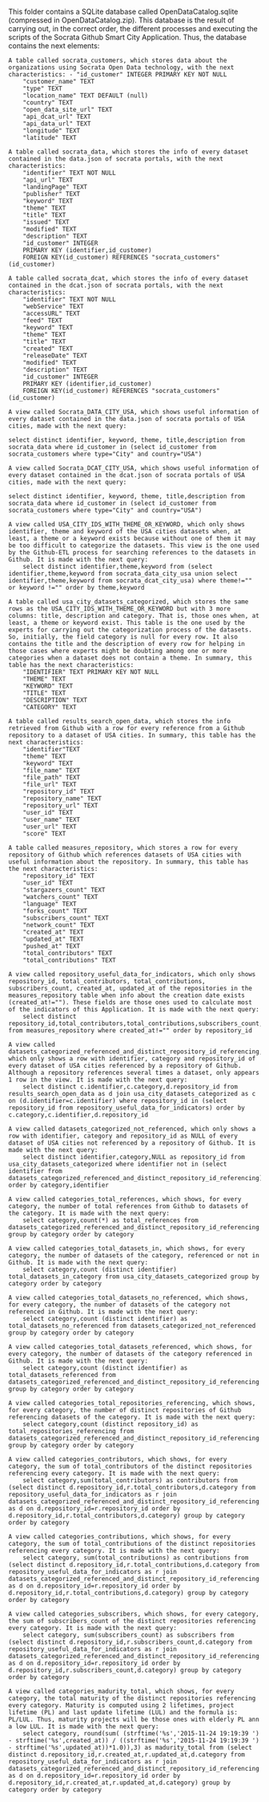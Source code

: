  

This folder contains a SQLite database called OpenDataCatalog.sqlite (compressed in OpenDataCatalog.zip). This database is the result of carrying out, in the correct order, the different processes and executing the scripts of the Socrata Github Smart City Application. Thus, the database contains the next elements:

    A table called socrata_customers, which stores data about the organizations using Socrata Open Data technology, with the next characteristics: - "id_customer" INTEGER PRIMARY KEY NOT NULL
        "customer_name" TEXT
        "type" TEXT
        "location_name" TEXT DEFAULT (null)
        "country" TEXT
        "open_data_site_url" TEXT
        "api_dcat_url" TEXT
        "api_data_url" TEXT
        "longitude" TEXT
        "latitude" TEXT

    A table called socrata_data, which stores the info of every dataset contained in the data.json of socrata portals, with the next characteristics:
        "identifier" TEXT NOT NULL
        "api_url" TEXT
        "landingPage" TEXT
        "publisher" TEXT
        "keyword" TEXT
        "theme" TEXT
        "title" TEXT
        "issued" TEXT
        "modified" TEXT
        "description" TEXT
        "id_customer" INTEGER
        PRIMARY KEY (identifier,id_customer)
        FOREIGN KEY(id_customer) REFERENCES "socrata_customers"(id_customer)

    A table called socrata_dcat, which stores the info of every dataset contained in the dcat.json of socrata portals, with the next characteristics:
        "identifier" TEXT NOT NULL
        "webService" TEXT
        "accessURL" TEXT
        "feed" TEXT
        "keyword" TEXT
        "theme" TEXT
        "title" TEXT
        "created" TEXT
        "releaseDate" TEXT
        "modified" TEXT
        "description" TEXT
        "id_customer" INTEGER
        PRIMARY KEY (identifier,id_customer)
        FOREIGN KEY(id_customer) REFERENCES "socrata_customers"(id_customer)

    A view called Socrata_DATA_CITY_USA, which shows useful information of every dataset contained in the data.json of socrata portals of USA cities, made with the next query:

    select distinct identifier, keyword, theme, title,description from socrata_data where id_customer in (select id_customer from socrata_customers where type="City" and country="USA")

    A view called Socrata_DCAT_CITY_USA, which shows useful information of every dataset contained in the dcat.json of socrata portals of USA cities, made with the next query:

    select distinct identifier, keyword, theme, title,description from socrata_data where id_customer in (select id_customer from socrata_customers where type="City" and country="USA")

    A view called USA_CITY_IDS_WITH_THEME_OR_KEYWORD, which only shows identifier, theme and keyword of the USA cities datasets when, at least, a theme or a keyword exists because without one of them it may be too difficult to categorize the datasets. This view is the one used by the Github-ETL process for searching references to the datasets in Github. It is made with the next query:
        select distinct identifier,theme,keyword from (select identifier,theme,keyword from socrata_data_city_usa union select identifier,theme,keyword from socrata_dcat_city_usa) where theme!="" or keyword !="" order by theme,keyword

    A table called usa_city_datasets_categorized, which stores the same rows as the USA_CITY_IDS_WITH_THEME_OR_KEYWORD but with 3 more columns: title, description and category. That is, those ones when, at least, a theme or keyword exist. This table is the one used by the experts for carrying out the categorization process of the datasets. So, initially, the field category is null for every row. It also contains the title and the description of every row for helping in those cases where experts might be doubting among one or more categories when a dataset does not contain a theme. In summary, this table has the next characteristics:
        "IDENTIFIER" TEXT PRIMARY KEY NOT NULL
        "THEME" TEXT
        "KEYWORD" TEXT
        "TITLE" TEXT
        "DESCRIPTION" TEXT
        "CATEGORY" TEXT

    A table called results_search_open_data, which stores the info retrieved from Github with a row for every reference from a Github repository to a dataset of USA cities. In summary, this table has the next characteristics:
        "identifier"TEXT
        "theme" TEXT
        "keyword" TEXT
        "file_name" TEXT
        "file_path" TEXT
        "file_url" TEXT
        "repository_id" TEXT
        "repository_name" TEXT
        "repository_url" TEXT
        "user_id" TEXT
        "user_name" TEXT
        "user_url" TEXT
        "score" TEXT

    A table called measures_repository, which stores a row for every repository of Github which references datasets of USA cities with useful information about the repository. In summary, this table has the next characteristics:
        "repository_id" TEXT
        "user_id" TEXT
        "stargazers_count" TEXT
        "watchers_count" TEXT
        "language" TEXT
        "forks_count" TEXT
        "subscribers_count" TEXT
        "network_count" TEXT
        "created_at" TEXT
        "updated_at" TEXT
        "pushed_at" TEXT
        "total_contributors" TEXT
        "total_contributions" TEXT

    A view called repository_useful_data_for_indicators, which only shows repository_id, total_contributors, total_contributions, subscribers_count, created_at, updated_at of the repositories in the measures_repository table when info about the creation date exists (created_at!=""). These fields are those ones used to calculate most of the indicators of this Application. It is made with the next query:
        select distinct repository_id,total_contributors,total_contributions,subscribers_count,created_at,updated_at from measures_repository where created_at!="" order by repository_id

    A view called datasets_categorized_referenced_and_distinct_repository_id_referencing, which only shows a row with identifier, category and repository_id of every dataset of USA cities referenced by a repository of Github. Although a repository references several times a dataset, only appears 1 row in the view. It is made with the next query:
        select distinct c.identifier,c.category,d.repository_id from results_search_open_data as d join usa_city_datasets_categorized as c on (d.identifier=c.identifier) where repository_id in (select repository_id from repository_useful_data_for_indicators) order by c.category,c.identifier,d.repository_id

    A view called datasets_categorized_not_referenced, which only shows a row with identifier, category and repository_id as NULL of every dataset of USA cities not referenced by a repository of Github. It is made with the next query:
        select distinct identifier,category,NULL as repository_id from usa_city_datasets_categorized where identifier not in (select identifier from datasets_categorized_referenced_and_distinct_repository_id_referencing) order by category,identifier

    A view called categories_total_references, which shows, for every category, the number of total references from Github to datasets of the category. It is made with the next query:
        select category,count(*) as total_references from datasets_categorized_referenced_and_distinct_repository_id_referencing group by category order by category

    A view called categories_total_datasets_in, which shows, for every category, the number of datasets of the category, referenced or not in Github. It is made with the next query:
        select category,count (distinct identifier) total_datasets_in_category from usa_city_datasets_categorized group by category order by category

    A view called categories_total_datasets_no_referenced, which shows, for every category, the number of datasets of the category not referenced in Github. It is made with the next query:
        select category,count (distinct identifier) as total_datasets_no_referenced from datasets_categorized_not_referenced group by category order by category

    A view called categories_total_datasets_referenced, which shows, for every category, the number of datasets of the category referenced in Github. It is made with the next query:
        select category,count (distinct identifier) as total_datasets_referenced from datasets_categorized_referenced_and_distinct_repository_id_referencing group by category order by category

    A view called categories_total_repositories_referencing, which shows, for every category, the number of distinct repositories of Github referencing datasets of the category. It is made with the next query:
        select category,count (distinct repository_id) as total_repositories_referencing from datasets_categorized_referenced_and_distinct_repository_id_referencing group by category order by category

    A view called categories_contributors, which shows, for every category, the sum of total_contributors of the distinct repositories referencing every category. It is made with the next query:
        select category,sum(total_contributors) as contributors from (select distinct d.repository_id,r.total_contributors,d.category from repository_useful_data_for_indicators as r join datasets_categorized_referenced_and_distinct_repository_id_referencing as d on d.repository_id=r.repository_id order by d.repository_id,r.total_contributors,d.category) group by category order by category

    A view called categories_contributions, which shows, for every category, the sum of total_contributions of the distinct repositories referencing every category. It is made with the next query:
        select category, sum(total_contributions) as contributions from (select distinct d.repository_id,r.total_contributions,d.category from repository_useful_data_for_indicators as r join datasets_categorized_referenced_and_distinct_repository_id_referencing as d on d.repository_id=r.repository_id order by d.repository_id,r.total_contributions,d.category) group by category order by category

    A view called categories_subscribers, which shows, for every category, the sum of subscribers_count of the distinct repositories referencing every category. It is made with the next query:
        select category, sum(subscribers_count) as subscribers from (select distinct d.repository_id,r.subscribers_count,d.category from repository_useful_data_for_indicators as r join datasets_categorized_referenced_and_distinct_repository_id_referencing as d on d.repository_id=r.repository_id order by d.repository_id,r.subscribers_count,d.category) group by category order by category

    A view called categories_madurity_total, which shows, for every category, the total maturity of the distinct repositories referencing every category. Maturity is computed using 2 lifetimes, project lifetime (PL) and last update lifetime (LUL) and the formula is: PL/LUL. Thus, maturity projects will be those ones with elderly PL ann a low LUL. It is made with the next query:
        select category, round(sum( (strftime('%s','2015-11-24 19:19:39 ') - strftime('%s',created_at)) / ((strftime('%s','2015-11-24 19:19:39 ') - strftime('%s',updated_at))*1.0)),3) as madurity_total from (select distinct d.repository_id,r.created_at,r.updated_at,d.category from repository_useful_data_for_indicators as r join datasets_categorized_referenced_and_distinct_repository_id_referencing as d on d.repository_id=r.repository_id order by d.repository_id,r.created_at,r.updated_at,d.category) group by category order by category

